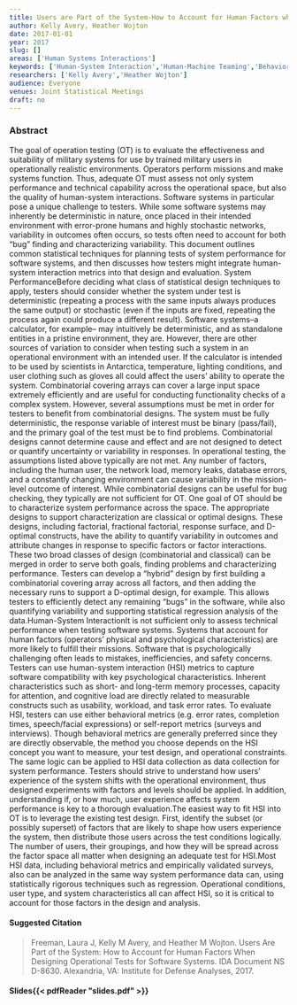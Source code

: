 ```yaml
---
title: Users are Part of the System-How to Account for Human Factors when Designing Operational Tests for Software Systems
author: Kelly Avery, Heather Wojton
date: 2017-01-01
year: 2017
slug: []
areas: ['Human Systems Interactions']
keywords: ['Human-System Interaction','Human-Machine Teaming','Behavioral Measures']
researchers: ['Kelly Avery','Heather Wojton']
audience: Everyone
venues: Joint Statistical Meetings
draft: no
---
```




### Abstract
The goal of operation testing (OT) is to evaluate the effectiveness and suitability of military systems for use by trained military users in operationally realistic environments.  Operators perform missions and make systems function.  Thus, adequate OT must assess not only system performance and technical capability across the operational space, but also the quality of human-system interactions. Software systems in particular pose a unique challenge to testers. While some software systems may inherently be deterministic in nature, once placed in their intended environment with error-prone humans and highly stochastic networks, variability in outcomes often occurs, so tests often need to account for both “bug” finding and characterizing variability.   This document outlines common statistical techniques for planning tests of system performance for software systems, and then discusses how testers might integrate human-system interaction metrics into that design and evaluation. System PerformanceBefore deciding what class of statistical design techniques to apply, testers should consider whether the system under test is deterministic (repeating a process with the same inputs always produces the same output) or stochastic (even if the inputs are fixed, repeating the process again could produce a different result).  Software systems–a calculator, for example– may intuitively be deterministic, and as standalone entities in a pristine environment, they are.  However, there are other sources of variation to consider when testing such a system in an operational environment with an intended user.  If the calculator is intended to be used by scientists in Antarctica, temperature, lighting conditions, and user clothing such as gloves all could affect the users’ ability to operate the system. Combinatorial covering arrays can cover a large input space extremely efficiently and are useful for conducting functionality checks of a complex system.  However, several assumptions must be met in order for testers to benefit from combinatorial designs.  The system must be fully deterministic, the response variable of interest must be binary (pass/fail), and the primary goal of the test must be to find problems.  Combinatorial designs cannot determine cause and effect and are not designed to detect or quantify uncertainty or variability in responses. In operational testing, the assumptions listed above typically are not met.  Any number of factors, including the human user, the network load, memory leaks, database errors, and a constantly changing environment can cause variability in the mission-level outcome of interest.  While combinatorial designs can be useful for bug checking, they typically are not sufficient for OT.  One goal of OT should be to characterize system performance across the space.   The appropriate designs to support characterization are classical or optimal designs.  These designs, including factorial, fractional factorial, response surface, and D-optimal constructs, have the ability to quantify variability in outcomes and attribute changes in response to specific factors or factor interactions. These two broad classes of design (combinatorial and classical) can be merged in order to serve both goals, finding problems and characterizing performance.  Testers can develop a “hybrid” design by first building a combinatorial covering array across all factors, and then adding the necessary runs to support a D-optimal design, for example.  This allows testers to efficiently detect any remaining “bugs” in the software, while also quantifying variability and supporting statistical regression analysis of the data.Human-System InteractionIt is not sufficient only to assess technical performance when testing software systems.  Systems that account for human factors (operators’ physical and psychological characteristics) are more likely to fulfill their missions. Software that is psychologically challenging often leads to mistakes, inefficiencies, and safety concerns. Testers can use human-system interaction (HSI) metrics to capture software compatibility with key psychological characteristics.  Inherent characteristics such as short- and long-term memory processes, capacity for attention, and cognitive load are directly related to measurable constructs such as usability, workload, and task error rates. To evaluate HSI, testers can use either behavioral metrics (e.g. error rates, completion times, speech/facial expressions) or self-report metrics (surveys and interviews). Though behavioral metrics are generally preferred since they are directly observable, the method you choose depends on the HSI concept you want to measure, your test design, and operational constraints. The same logic can be applied to HSI data collection as data collection for system performance.  Testers should strive to understand how users’ experience of the system shifts with the operational environment, thus designed experiments with factors and levels should be applied.    In addition, understanding if, or how much, user experience affects system performance is key to a thorough evaluation.The easiest way to fit HSI into OT is to leverage the existing test design.  First, identify the subset (or possibly superset) of factors that are likely to shape how users experience the system, then distribute those users across the test conditions logically.  The number of users, their groupings, and how they will be spread across the factor space all matter when designing an adequate test for HSI.Most HSI data, including behavioral metrics and empirically validated surveys, also can be analyzed in the same way system performance data can, using statistically rigorous techniques such as regression.  Operational conditions, user type, and system characteristics all can affect HSI, so it is critical to account for those factors in the design and analysis.

#### Suggested Citation
> Freeman, Laura J, Kelly M Avery, and Heather M Wojton. Users Are Part of the System: How to Account for Human Factors When Designing Operational Tests for Software Systems. IDA Document NS D-8630. Alexandria, VA: Institute for Defense Analyses, 2017.

#### Slides{{< pdfReader "slides.pdf" >}}




